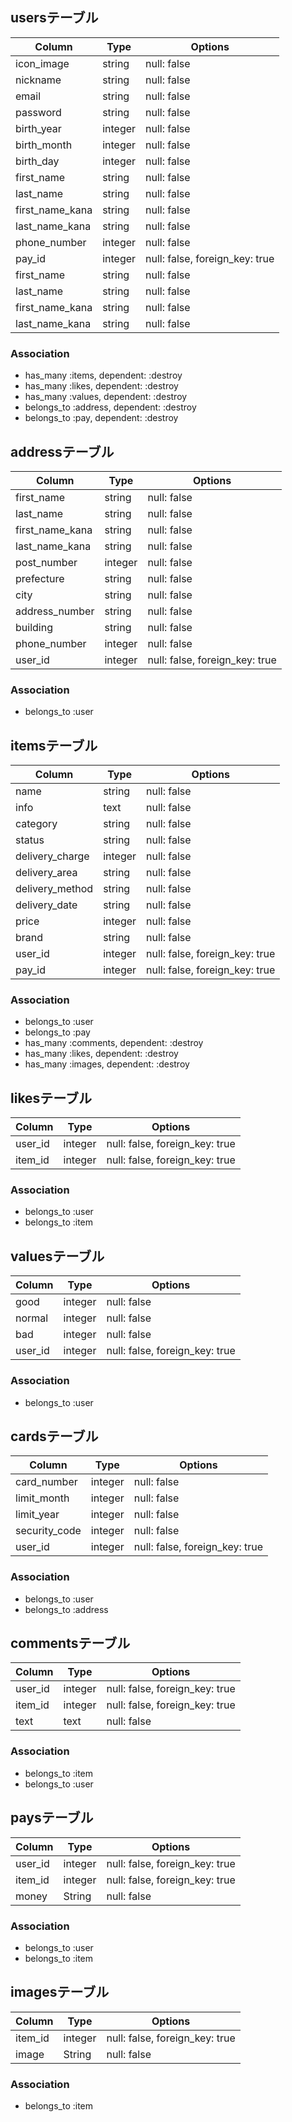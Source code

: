 ## usersテーブル
|Column|Type|Options|
|------|----|-------|
|icon_image|string|null: false|
|nickname|string|null: false|
|email|string|null: false|
|password|string|null: false|
|birth_year|integer|null: false|
|birth_month|integer|null: false|
|birth_day|integer|null: false|
|first_name|string|null: false|
|last_name|string|null: false|
|first_name_kana|string|null: false|
|last_name_kana|string|null: false|
|phone_number|integer|null: false|
|pay_id|integer|null: false, foreign_key: true|
|first_name|string|null: false|
|last_name|string|null: false|
|first_name_kana|string|null: false|
|last_name_kana|string|null: false|
### Association
- has_many :items, dependent: :destroy
- has_many :likes, dependent: :destroy
- has_many :values, dependent: :destroy
- belongs_to :address, dependent: :destroy
- belongs_to :pay, dependent: :destroy
## addressテーブル
|Column|Type|Options|
|------|----|-------|
|first_name|string|null: false|
|last_name|string|null: false|
|first_name_kana|string|null: false|
|last_name_kana|string|null: false|
|post_number|integer|null: false|
|prefecture|string|null: false|
|city|string|null: false|
|address_number|string|null: false|
|building|string|null: false|
|phone_number|integer|null: false|
|user_id|integer|null: false, foreign_key: true|
### Association
- belongs_to :user
## itemsテーブル
|Column|Type|Options|
|------|----|-------|
|name|string|null: false|
|info|text|null: false|
|category|string|null: false|
|status|string|null: false|
|delivery_charge|integer|null: false|
|delivery_area|string|null: false|
|delivery_method|string|null: false|
|delivery_date|string|null: false|
|price|integer|null: false|
|brand|string|null: false|
|user_id|integer|null: false, foreign_key: true|
|pay_id|integer|null: false, foreign_key: true|
### Association
- belongs_to :user
- belongs_to :pay
- has_many :comments, dependent: :destroy
- has_many :likes, dependent: :destroy
- has_many :images, dependent: :destroy
## likesテーブル
|Column|Type|Options|
|------|----|-------|
|user_id|integer|null: false, foreign_key: true|
|item_id|integer|null: false, foreign_key: true|
### Association
- belongs_to :user
- belongs_to :item
## valuesテーブル
|Column|Type|Options|
|------|----|-------|
|good|integer|null: false|
|normal|integer|null: false|
|bad|integer|null: false|
|user_id|integer|null: false, foreign_key: true|
### Association
- belongs_to :user
## cardsテーブル
|Column|Type|Options|
|------|----|-------|
|card_number|integer|null: false|
|limit_month|integer|null: false|
|limit_year|integer|null: false|
|security_code|integer|null: false|
|user_id|integer|null: false, foreign_key: true|
### Association
- belongs_to :user
- belongs_to :address
## commentsテーブル
|Column|Type|Options|
|------|----|-------|
|user_id|integer|null: false, foreign_key: true|
|item_id|integer|null: false, foreign_key: true|
|text|text|null: false|
### Association
- belongs_to :item
- belongs_to :user
## paysテーブル
|Column|Type|Options|
|------|----|-------|
|user_id|integer|null: false, foreign_key: true|
|item_id|integer|null: false, foreign_key: true|
|money|String|null: false|
### Association
- belongs_to :user
- belongs_to :item
## imagesテーブル
|Column|Type|Options|
|------|----|-------|
|item_id|integer|null: false, foreign_key: true|
|image|String|null: false|
### Association
- belongs_to :item